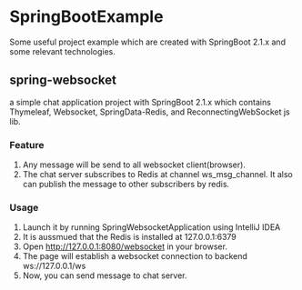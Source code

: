 # SpringBootExample
Some useful project example which are created with SpringBoot 2.1.x and some relevant technologies.

## spring-websocket

a simple chat application project with SpringBoot 2.1.x which contains Thymeleaf, Websocket, SpringData-Redis, and ReconnectingWebSocket js lib.

### Feature
1. Any message will be send to all websocket client(browser).
2. The chat server subscribes to Redis at channel ws_msg_channel. It also can publish the message to other subscribers by redis.

### Usage
1. Launch it by running SpringWebsocketApplication using IntelliJ IDEA
2. It is aussmued that the Redis is installed at 127.0.0.1:6379
3. Open http://127.0.0.1:8080/websocket in your browser.
4. The page will establish a websocket connection to backend ws://127.0.0.1/ws
5. Now, you can send message to chat server.

